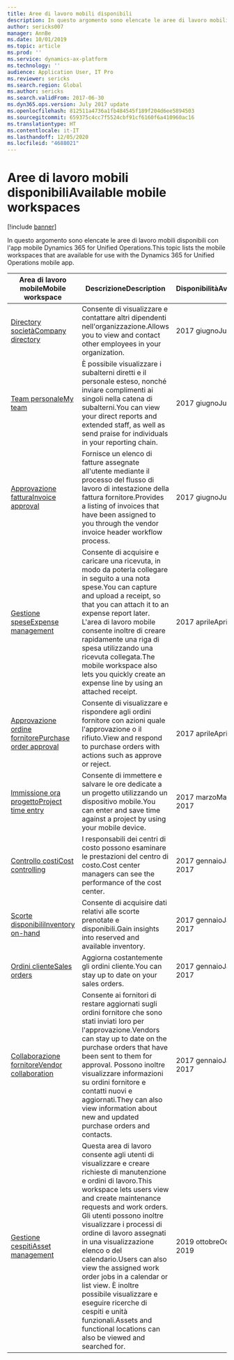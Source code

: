 ```yaml
---
title: Aree di lavoro mobili disponibili
description: In questo argomento sono elencate le aree di lavoro mobili disponibili.
author: sericks007
manager: AnnBe
ms.date: 10/01/2019
ms.topic: article
ms.prod: ''
ms.service: dynamics-ax-platform
ms.technology: ''
audience: Application User, IT Pro
ms.reviewer: sericks
ms.search.region: Global
ms.author: sericks
ms.search.validFrom: 2017-06-30
ms.dyn365.ops.version: July 2017 update
ms.openlocfilehash: 812511a4736a1fb484545f189f204d6ee5894503
ms.sourcegitcommit: 659375c4cc7f5524cbf91cf6160f6a410960ac16
ms.translationtype: HT
ms.contentlocale: it-IT
ms.lasthandoff: 12/05/2020
ms.locfileid: "4688021"
---
```

# <a name="available-mobile-workspaces"></a><span data-ttu-id="ece7d-103">Aree di lavoro mobili disponibili</span><span class="sxs-lookup"><span data-stu-id="ece7d-103">Available mobile workspaces</span></span>

[!include [banner](../includes/banner.md)]

<span data-ttu-id="ece7d-104">In questo argomento sono elencate le aree di lavoro mobili disponibili con l'app mobile Dynamics 365 for Unified Operations.</span><span class="sxs-lookup"><span data-stu-id="ece7d-104">This topic lists the mobile workspaces that are available for use with the Dynamics 365 for Unified Operations mobile app.</span></span>


| <span data-ttu-id="ece7d-105">Area di lavoro mobile</span><span class="sxs-lookup"><span data-stu-id="ece7d-105">Mobile workspace</span></span>     | <span data-ttu-id="ece7d-106">Descrizione</span><span class="sxs-lookup"><span data-stu-id="ece7d-106">Description</span></span>   | <span data-ttu-id="ece7d-107">Disponibilità</span><span class="sxs-lookup"><span data-stu-id="ece7d-107">Availability</span></span>   |
|----------------------|---------------|--------------|
|[<span data-ttu-id="ece7d-108">Directory società</span><span class="sxs-lookup"><span data-stu-id="ece7d-108">Company directory</span></span>](company-directory-mobile-workspace.md)| <span data-ttu-id="ece7d-109">Consente di visualizzare e contattare altri dipendenti nell'organizzazione.</span><span class="sxs-lookup"><span data-stu-id="ece7d-109">Allows you to view and contact other employees in your organization.</span></span>| <span data-ttu-id="ece7d-110">2017 giugno</span><span class="sxs-lookup"><span data-stu-id="ece7d-110">June 2017</span></span> |    
|[<span data-ttu-id="ece7d-111">Team personale</span><span class="sxs-lookup"><span data-stu-id="ece7d-111">My team</span></span>](manager-self-service-mobile-workspace.md)| <span data-ttu-id="ece7d-112">È possibile visualizzare i subalterni diretti e il personale esteso, nonché inviare complimenti ai singoli nella catena di subalterni.</span><span class="sxs-lookup"><span data-stu-id="ece7d-112">You can view your direct reports and extended staff, as well as send praise for individuals in your reporting chain.</span></span>|<span data-ttu-id="ece7d-113">2017 giugno</span><span class="sxs-lookup"><span data-stu-id="ece7d-113">June 2017</span></span> |     
|[<span data-ttu-id="ece7d-114">Approvazione fattura</span><span class="sxs-lookup"><span data-stu-id="ece7d-114">Invoice approval</span></span>](invoice-approval-mobile-workspace.md)| <span data-ttu-id="ece7d-115">Fornisce un elenco di fatture assegnate all'utente mediante il processo del flusso di lavoro di intestazione della fattura fornitore.</span><span class="sxs-lookup"><span data-stu-id="ece7d-115">Provides a listing of invoices that have been assigned to you through the vendor invoice header workflow process.</span></span>| <span data-ttu-id="ece7d-116">2017 giugno</span><span class="sxs-lookup"><span data-stu-id="ece7d-116">June 2017</span></span>   |
| [<span data-ttu-id="ece7d-117">Gestione spese</span><span class="sxs-lookup"><span data-stu-id="ece7d-117">Expense management</span></span>](../../../finance/expense-management/expense-management-mobile-workspace.md) | <span data-ttu-id="ece7d-118">Consente di acquisire e caricare una ricevuta, in modo da poterla collegare in seguito a una nota spese.</span><span class="sxs-lookup"><span data-stu-id="ece7d-118">You can capture and upload a receipt, so that you can attach it to an expense report later.</span></span> <span data-ttu-id="ece7d-119">L'area di lavoro mobile consente inoltre di creare rapidamente una riga di spesa utilizzando una ricevuta collegata.</span><span class="sxs-lookup"><span data-stu-id="ece7d-119">The mobile workspace also lets you quickly create an expense line by using an attached receipt.</span></span> | <span data-ttu-id="ece7d-120">2017 aprile</span><span class="sxs-lookup"><span data-stu-id="ece7d-120">April 2017</span></span> |
| [<span data-ttu-id="ece7d-121">Approvazione ordine fornitore</span><span class="sxs-lookup"><span data-stu-id="ece7d-121">Purchase order approval</span></span>](../../../supply-chain/procurement/purchase-order-mobile-workspace.md) | <span data-ttu-id="ece7d-122">Consente di visualizzare e rispondere agli ordini fornitore con azioni quale l'approvazione o il rifiuto.</span><span class="sxs-lookup"><span data-stu-id="ece7d-122">View and respond to purchase orders with actions such as approve or reject.</span></span> | <span data-ttu-id="ece7d-123">2017 aprile</span><span class="sxs-lookup"><span data-stu-id="ece7d-123">April 2017</span></span> |
| [<span data-ttu-id="ece7d-124">Immissione ora progetto</span><span class="sxs-lookup"><span data-stu-id="ece7d-124">Project time entry</span></span>](../../../finance/project-management/project-time-entry-mobile-workspace.md) | <span data-ttu-id="ece7d-125">Consente di immettere e salvare le ore dedicate a un progetto utilizzando un dispositivo mobile.</span><span class="sxs-lookup"><span data-stu-id="ece7d-125">You can enter and save time against a project by using your mobile device.</span></span> | <span data-ttu-id="ece7d-126">2017 marzo</span><span class="sxs-lookup"><span data-stu-id="ece7d-126">March 2017</span></span> |
| [<span data-ttu-id="ece7d-127">Controllo costi</span><span class="sxs-lookup"><span data-stu-id="ece7d-127">Cost controlling</span></span>](../../../finance/cost-accounting/cost-controlling-mobile-workspace.md)     | <span data-ttu-id="ece7d-128">I responsabili dei centri di costo possono esaminare le prestazioni del centro di costo.</span><span class="sxs-lookup"><span data-stu-id="ece7d-128">Cost center managers can see the performance of the cost center.</span></span>                                                                                               |  <span data-ttu-id="ece7d-129">2017 gennaio</span><span class="sxs-lookup"><span data-stu-id="ece7d-129">January 2017</span></span>        |
| [<span data-ttu-id="ece7d-130">Scorte disponibili</span><span class="sxs-lookup"><span data-stu-id="ece7d-130">Inventory on-hand</span></span>](../../../supply-chain/inventory/inventory-on-hand-mobile-workspace.md)    | <span data-ttu-id="ece7d-131">Consente di acquisire dati relativi alle scorte prenotate e disponibili.</span><span class="sxs-lookup"><span data-stu-id="ece7d-131">Gain insights into reserved and available inventory.</span></span>                                                                                                    |   <span data-ttu-id="ece7d-132">2017 gennaio</span><span class="sxs-lookup"><span data-stu-id="ece7d-132">January 2017</span></span>       |
| [<span data-ttu-id="ece7d-133">Ordini cliente</span><span class="sxs-lookup"><span data-stu-id="ece7d-133">Sales orders</span></span>](../../../supply-chain/sales-marketing/sales-orders-mobile-workspace.md)         | <span data-ttu-id="ece7d-134">Aggiorna costantemente gli ordini cliente.</span><span class="sxs-lookup"><span data-stu-id="ece7d-134">You can stay up to date on your sales orders.</span></span>                                                                                                                          |  <span data-ttu-id="ece7d-135">2017 gennaio</span><span class="sxs-lookup"><span data-stu-id="ece7d-135">January 2017</span></span>                  |
| [<span data-ttu-id="ece7d-136">Collaborazione fornitore</span><span class="sxs-lookup"><span data-stu-id="ece7d-136">Vendor collaboration</span></span>](../../../supply-chain/procurement/vendor-collaboration-mobile-workspace.md) | <span data-ttu-id="ece7d-137">Consente ai fornitori di restare aggiornati sugli ordini fornitore che sono stati inviati loro per l'approvazione.</span><span class="sxs-lookup"><span data-stu-id="ece7d-137">Vendors can stay up to date on the purchase orders that have been sent to them for approval.</span></span> <span data-ttu-id="ece7d-138">Possono inoltre visualizzare informazioni su ordini fornitore e contatti nuovi e aggiornati.</span><span class="sxs-lookup"><span data-stu-id="ece7d-138">They can also view information about new and updated purchase orders and contacts.</span></span> |<span data-ttu-id="ece7d-139">2017 gennaio</span><span class="sxs-lookup"><span data-stu-id="ece7d-139">January 2017</span></span>    |
| [<span data-ttu-id="ece7d-140">Gestione cespiti</span><span class="sxs-lookup"><span data-stu-id="ece7d-140">Asset management</span></span>](../../../supply-chain/asset-management/asset-management-mobile-workspace.md) | <span data-ttu-id="ece7d-141">Questa area di lavoro consente agli utenti di visualizzare e creare richieste di manutenzione e ordini di lavoro.</span><span class="sxs-lookup"><span data-stu-id="ece7d-141">This workspace lets users view and create maintenance requests and work orders.</span></span> <span data-ttu-id="ece7d-142">Gli utenti possono inoltre visualizzare i processi di ordine di lavoro assegnati in una visualizzazione elenco o del calendario.</span><span class="sxs-lookup"><span data-stu-id="ece7d-142">Users can also view the assigned work order jobs in a calendar or list view.</span></span> <span data-ttu-id="ece7d-143">È inoltre possibile visualizzare e eseguire ricerche di cespiti e unità funzionali.</span><span class="sxs-lookup"><span data-stu-id="ece7d-143">Assets and functional locations can also be viewed and searched for.</span></span> |<span data-ttu-id="ece7d-144">2019 ottobre</span><span class="sxs-lookup"><span data-stu-id="ece7d-144">October 2019</span></span>    |
